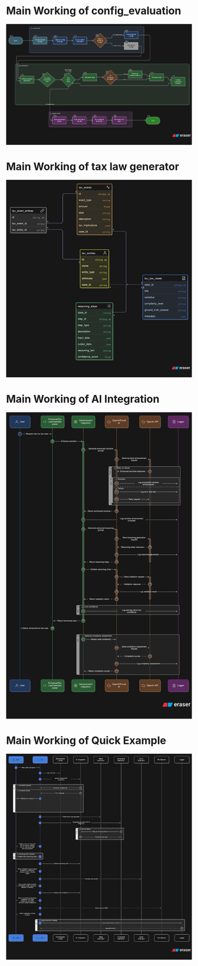 <div>
<h1>Main Working of config_evaluation</h1>
<img src="images/img_2.png" alt="diagram for config">

</div>
<div>
<h1>Main Working of tax law generator</h1>
<img src="images/img_1.png" alt="diagram for tax law generator">

</div>
<div>
<h1>Main Working of AI Integration</h1>
<img src="images/img.png" alt="diagram for AI Integration">

</div>

<div>
<h1>Main Working of Quick Example</h1>
<img src="images/img_3.png" alt="diagram for Quick Example Working">

</div>

